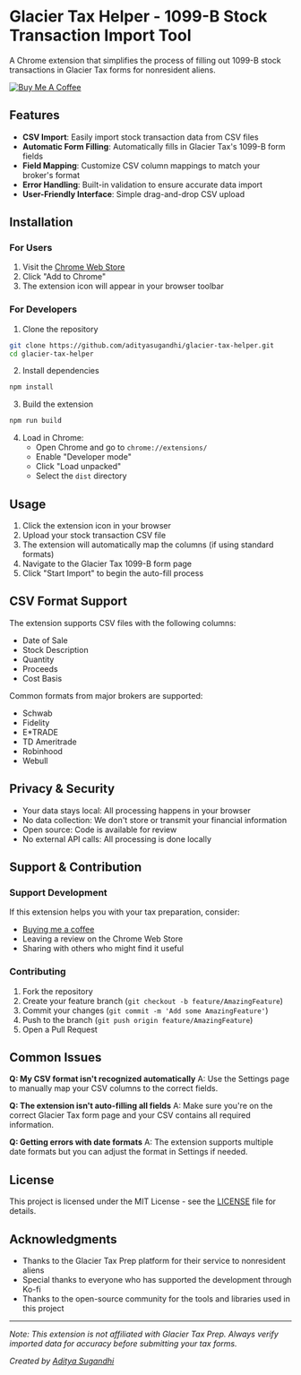# Glacier Tax Helper - 1099-B Stock Transaction Import Tool

A Chrome extension that simplifies the process of filling out 1099-B stock transactions in Glacier Tax forms for nonresident aliens.

[![Buy Me A Coffee](https://img.shields.io/badge/Buy%20Me%20A%20Coffee-FF5E5B?style=for-the-badge&logo=ko-fi&logoColor=white)](https://ko-fi.com/adityasugandhi)

## Features

- **CSV Import**: Easily import stock transaction data from CSV files
- **Automatic Form Filling**: Automatically fills in Glacier Tax's 1099-B form fields
- **Field Mapping**: Customize CSV column mappings to match your broker's format
- **Error Handling**: Built-in validation to ensure accurate data import
- **User-Friendly Interface**: Simple drag-and-drop CSV upload

## Installation

### For Users
1. Visit the [Chrome Web Store](your_extension_link)
2. Click "Add to Chrome"
3. The extension icon will appear in your browser toolbar

### For Developers
1. Clone the repository
```bash
git clone https://github.com/adityasugandhi/glacier-tax-helper.git
cd glacier-tax-helper
```

2. Install dependencies
```bash
npm install
```

3. Build the extension
```bash
npm run build
```

4. Load in Chrome:
   - Open Chrome and go to `chrome://extensions/`
   - Enable "Developer mode"
   - Click "Load unpacked"
   - Select the `dist` directory

## Usage

1. Click the extension icon in your browser
2. Upload your stock transaction CSV file
3. The extension will automatically map the columns (if using standard formats)
4. Navigate to the Glacier Tax 1099-B form page
5. Click "Start Import" to begin the auto-fill process

## CSV Format Support

The extension supports CSV files with the following columns:
- Date of Sale
- Stock Description
- Quantity
- Proceeds
- Cost Basis

Common formats from major brokers are supported:
- Schwab
- Fidelity
- E*TRADE
- TD Ameritrade
- Robinhood
- Webull

## Privacy & Security

- Your data stays local: All processing happens in your browser
- No data collection: We don't store or transmit your financial information
- Open source: Code is available for review
- No external API calls: All processing is done locally

## Support & Contribution

### Support Development
If this extension helps you with your tax preparation, consider:
- [Buying me a coffee](https://ko-fi.com/adityasugandhi)
- Leaving a review on the Chrome Web Store
- Sharing with others who might find it useful

### Contributing
1. Fork the repository
2. Create your feature branch (`git checkout -b feature/AmazingFeature`)
3. Commit your changes (`git commit -m 'Add some AmazingFeature'`)
4. Push to the branch (`git push origin feature/AmazingFeature`)
5. Open a Pull Request

## Common Issues

**Q: My CSV format isn't recognized automatically**
A: Use the Settings page to manually map your CSV columns to the correct fields.

**Q: The extension isn't auto-filling all fields**
A: Make sure you're on the correct Glacier Tax form page and your CSV contains all required information.

**Q: Getting errors with date formats**
A: The extension supports multiple date formats but you can adjust the format in Settings if needed.

## License

This project is licensed under the MIT License - see the [LICENSE](LICENSE) file for details.

## Acknowledgments

- Thanks to the Glacier Tax Prep platform for their service to nonresident aliens
- Special thanks to everyone who has supported the development through Ko-fi
- Thanks to the open-source community for the tools and libraries used in this project

---

*Note: This extension is not affiliated with Glacier Tax Prep. Always verify imported data for accuracy before submitting your tax forms.*

*Created by [Aditya Sugandhi](https://github.com/adityasugandhi)*